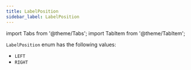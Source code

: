 ```yaml
---
title: LabelPosition
sidebar_label: LabelPosition
---
```

import Tabs from '@theme/Tabs';
import TabItem from '@theme/TabItem';

`LabelPosition` enum has the following values:

* `LEFT`
* `RIGHT`